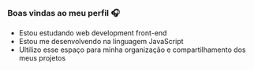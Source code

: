 ### Boas vindas ao meu perfil 🎧

- Estou estudando web development front-end
- Estou me desenvolvendo na linguagem JavaScript
- Ultilizo esse espaço para minha organização e compartilhamento dos meus projetos


